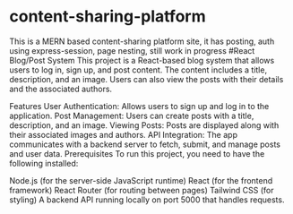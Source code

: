 # content-sharing-platform
This is a MERN based content-sharing platform site, it has posting, auth using express-session, page nesting, still work in progress 
#React Blog/Post System
This project is a React-based blog system that allows users to log in, sign up, and post content. The content includes a title, description, and an image. Users can also view the posts with their details and the associated authors.

Features
User Authentication: Allows users to sign up and log in to the application.
Post Management: Users can create posts with a title, description, and an image.
Viewing Posts: Posts are displayed along with their associated images and authors.
API Integration: The app communicates with a backend server to fetch, submit, and manage posts and user data.
Prerequisites
To run this project, you need to have the following installed:

Node.js (for the server-side JavaScript runtime)
React (for the frontend framework)
React Router (for routing between pages)
Tailwind CSS (for styling)
A backend API running locally on port 5000 that handles requests.
